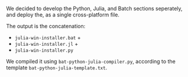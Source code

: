 We decided to develop the Python, Julia, and Batch sections seperately, and deploy the, as a single cross-platform file.

The output is the concatenation:

 * `julia-win-installer.bat` +
 * `julia-win-installer.jl` +
 * `julia-win-installer.py`

We compiled it using `bat-python-julia-compiler.py`, according to the template `bat-python-julia-template.txt`.
